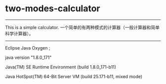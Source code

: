 # two-modes-calculator

***
This is a simple calculator.
一个简单的有两种模式的计算器（一般计算器和简单科学计算器）。

***
Eclipse Java Oxygen ;

java version "1.8.0_171"

Java(TM) SE Runtime Environment (build 1.8.0_171-b11)

Java HotSpot(TM) 64-Bit Server VM (build 25.171-b11, mixed mode)
